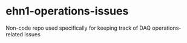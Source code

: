 # ehn1-operations-issues
Non-code repo used specifically for keeping track of DAQ operations-related issues
